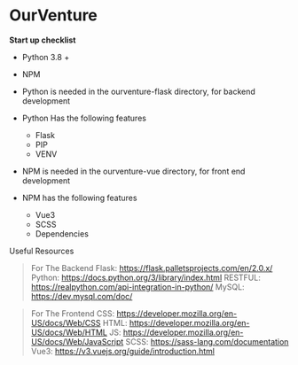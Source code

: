 <h1>OurVenture</h1>

**Start up checklist**

- Python 3.8 +
- NPM

- Python is needed in the ourventure-flask directory, for backend development
- Python Has the following features
    - Flask
    - PIP
    - VENV

- NPM is needed in the ourventure-vue directory, for front end development
- NPM has the following features
    - Vue3
    - SCSS
    - Dependencies

Useful Resources

> For The Backend
> Flask: https://flask.palletsprojects.com/en/2.0.x/ 
> Python: https://docs.python.org/3/library/index.html
> RESTFUL: https://realpython.com/api-integration-in-python/ 
> MySQL: https://dev.mysql.com/doc/ 


> For The Frontend
> CSS: https://developer.mozilla.org/en-US/docs/Web/CSS
> HTML: https://developer.mozilla.org/en-US/docs/Web/HTML 
> JS: https://developer.mozilla.org/en-US/docs/Web/JavaScript
> SCSS: https://sass-lang.com/documentation 
> Vue3: https://v3.vuejs.org/guide/introduction.html 
